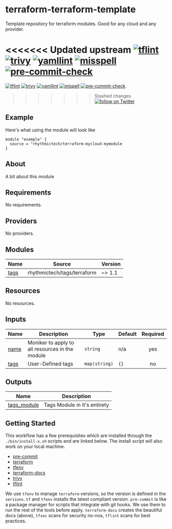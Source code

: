 # terraform-terraform-template
Template repository for terraform modules. Good for any cloud and any provider.

<<<<<<< Updated upstream
[![tflint](https://github.com/rhythmictech/terraform-terraform-template/workflows/tflint/badge.svg?branch=master&event=push)](https://github.com/rhythmictech/terraform-terraform-template/actions?query=workflow%3Atflint+event%3Apush+branch%3Amaster)
[![trivy](https://github.com/rhythmictech/terraform-terraform-template/workflows/trivy/badge.svg?branch=master&event=push)](https://github.com/rhythmictech/terraform-terraform-template/actions?query=workflow%3Atrivy+event%3Apush+branch%3Amaster)
[![yamllint](https://github.com/rhythmictech/terraform-terraform-template/workflows/yamllint/badge.svg?branch=master&event=push)](https://github.com/rhythmictech/terraform-terraform-template/actions?query=workflow%3Ayamllint+event%3Apush+branch%3Amaster)
[![misspell](https://github.com/rhythmictech/terraform-terraform-template/workflows/misspell/badge.svg?branch=master&event=push)](https://github.com/rhythmictech/terraform-terraform-template/actions?query=workflow%3Amisspell+event%3Apush+branch%3Amaster)
[![pre-commit-check](https://github.com/rhythmictech/terraform-terraform-template/workflows/pre-commit-check/badge.svg?branch=master&event=push)](https://github.com/rhythmictech/terraform-terraform-template/actions?query=workflow%3Apre-commit-check+event%3Apush+branch%3Amaster)
=======
[![tflint](https://github.com/rhythmictech/terraform-aws-config-remediation-rules/actions/workflows/tflint.yaml/badge.svg?branch=master&event=push)](https://github.com/rhythmictech/terraform-aws-config-remediation-rules/actions/workflows/tflint.yaml)
[![trivy](https://github.com/rhythmictech/terraform-aws-config-remediation-rules/actions/workflows/trivy.yaml/badge.svg?branch=master&event=push)](https://github.com/rhythmictech/terraform-aws-config-remediation-rules/actions/workflows/trivy.yaml)
[![yamllint](https://github.com/rhythmictech/terraform-aws-config-remediation-rules/actions/workflows/yamllint.yaml/badge.svg?branch=master&event=push)](https://github.com/rhythmictech/terraform-aws-config-remediation-rules/actions/workflows/yamllint.yaml)
[![mispell](https://github.com/rhythmictech/terraform-aws-config-remediation-rules/actions/workflows/mispell.yaml/badge.svg?branch=master&event=push)](https://github.com/rhythmictech/terraform-aws-config-remediation-rules/actions/workflows/mispell.yaml)
[![pre-commit-check](https://github.com/rhythmictech/terraform-aws-config-remediation-rules/actions/workflows/pre-commit-check.yaml/badge.svg?branch=master&event=push)](https://github.com/rhythmictech/terraform-aws-config-remediation-rules/actions/workflows/pre-commit-check.yaml)
>>>>>>> Stashed changes
<a href="https://twitter.com/intent/follow?screen_name=RhythmicTech"><img src="https://img.shields.io/twitter/follow/RhythmicTech?style=social&logo=twitter" alt="follow on Twitter"></a>

## Example
Here's what using the module will look like
```hcl
module "example" {
  source = "rhythmictech/terraform-mycloud-mymodule
}
```

## About
A bit about this module

<!-- BEGINNING OF PRE-COMMIT-TERRAFORM DOCS HOOK -->
## Requirements

No requirements.

## Providers

No providers.

## Modules

| Name | Source | Version |
|------|--------|---------|
| <a name="module_tags"></a> [tags](#module\_tags) | rhythmictech/tags/terraform | ~> 1.1 |

## Resources

No resources.

## Inputs

| Name | Description | Type | Default | Required |
|------|-------------|------|---------|:--------:|
| <a name="input_name"></a> [name](#input\_name) | Moniker to apply to all resources in the module | `string` | n/a | yes |
| <a name="input_tags"></a> [tags](#input\_tags) | User-Defined tags | `map(string)` | `{}` | no |

## Outputs

| Name | Description |
|------|-------------|
| <a name="output_tags_module"></a> [tags\_module](#output\_tags\_module) | Tags Module in it's entirety |
<!-- END OF PRE-COMMIT-TERRAFORM DOCS HOOK -->

## Getting Started
This workflow has a few prerequisites which are installed through the `./bin/install-x.sh` scripts and are linked below. The install script will also work on your local machine. 

- [pre-commit](https://pre-commit.com)
- [terraform](https://terraform.io)
- [tfenv](https://github.com/tfutils/tfenv)
- [terraform-docs](https://github.com/segmentio/terraform-docs)
- [trivy]([https://github.com/tfsec/tfsec](https://github.com/aquasecurity/trivy))
- [tflint](https://github.com/terraform-linters/tflint)

We use `tfenv` to manage `terraform` versions, so the version is defined in the `versions.tf` and `tfenv` installs the latest compliant version.
`pre-commit` is like a package manager for scripts that integrate with git hooks. We use them to run the rest of the tools before apply. 
`terraform-docs` creates the beautiful docs (above),  `tfsec` scans for security no-nos, `tflint` scans for best practices. 
